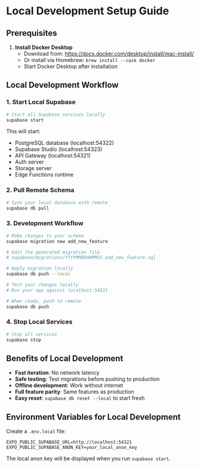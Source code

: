 # Local Development Setup Guide

## Prerequisites

1. **Install Docker Desktop**
   - Download from: https://docs.docker.com/desktop/install/mac-install/
   - Or install via Homebrew: `brew install --cask docker`
   - Start Docker Desktop after installation

## Local Development Workflow

### 1. Start Local Supabase
```bash
# Start all Supabase services locally
supabase start
```

This will start:
- PostgreSQL database (localhost:54322)
- Supabase Studio (localhost:54323)
- API Gateway (localhost:54321)
- Auth server
- Storage server
- Edge Functions runtime

### 2. Pull Remote Schema
```bash
# Sync your local database with remote
supabase db pull
```

### 3. Development Workflow
```bash
# Make changes to your schema
supabase migration new add_new_feature

# Edit the generated migration file
# supabase/migrations/YYYYMMDDHHMMSS_add_new_feature.sql

# Apply migration locally
supabase db push --local

# Test your changes locally
# Run your app against localhost:54321

# When ready, push to remote
supabase db push
```

### 4. Stop Local Services
```bash
# Stop all services
supabase stop
```

## Benefits of Local Development

- **Fast iteration**: No network latency
- **Safe testing**: Test migrations before pushing to production
- **Offline development**: Work without internet
- **Full feature parity**: Same features as production
- **Easy reset**: `supabase db reset --local` to start fresh

## Environment Variables for Local Development

Create a `.env.local` file:
```env
EXPO_PUBLIC_SUPABASE_URL=http://localhost:54321
EXPO_PUBLIC_SUPABASE_ANON_KEY=your_local_anon_key
```

The local anon key will be displayed when you run `supabase start`. 